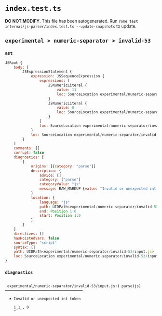 # `index.test.ts`

**DO NOT MODIFY**. This file has been autogenerated. Run `rome test internal/js-parser/index.test.ts --update-snapshots` to update.

## `experimental > numeric-separator > invalid-53`

### `ast`

```javascript
JSRoot {
	body: [
		JSExpressionStatement {
			expression: JSSequenceExpression {
				expressions: [
					JSNumericLiteral {
						value: 11
						loc: SourceLocation experimental/numeric-separator/invalid-53/input.js 1:0-1:4
					}
					JSNumericLiteral {
						value: 0
						loc: SourceLocation experimental/numeric-separator/invalid-53/input.js 1:6-1:7
					}
				]
				loc: SourceLocation experimental/numeric-separator/invalid-53/input.js 1:0-1:7
			}
			loc: SourceLocation experimental/numeric-separator/invalid-53/input.js 1:0-1:7
		}
	]
	comments: []
	corrupt: false
	diagnostics: [
		{
			origins: [{category: "parse"}]
			description: {
				advice: []
				category: ["parse"]
				categoryValue: "js"
				message: RAW_MARKUP {value: "Invalid or unexpected int token"}
			}
			location: {
				language: "js"
				path: UIDPath<experimental/numeric-separator/invalid-53/input.js>
				end: Position 1:0
				start: Position 1:0
			}
		}
	]
	directives: []
	hasHoistedVars: false
	sourceType: "script"
	syntax: []
	path: UIDPath<experimental/numeric-separator/invalid-53/input.js>
	loc: SourceLocation experimental/numeric-separator/invalid-53/input.js 1:0-2:0
}
```

### `diagnostics`

```

 experimental/numeric-separator/invalid-53/input.js:1 parse(js) ━━━━━━━━━━━━━━━━━━━━━━━━━━━━━━━━━━━━

  ✖ Invalid or unexpected int token

    1_1_, 0
    ^


```
